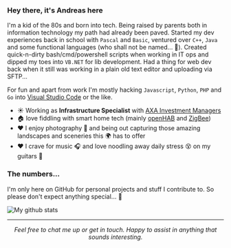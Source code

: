 
### Hey there, it's Andreas here
I'm a kid of the 80s and born into tech. Being raised by parents both in information technology my path had already been paved. Started my dev experiences back in school with `Pascal` and `Basic`, ventured over `C++`, `Java` and some functional languages (who shall not be named... 🧙). Created quick-n-dirty bash/cmd/powershell scripts when working in IT ops and dipped my toes into `VB.NET` for lib development. Had a thing for web dev back when it still was working in a plain old text editor and uploading via SFTP... 

For fun and apart from work I'm mostly hacking `Javascript`, `Python`, `PHP` and `Go` into [Visual Studio Code](https://github.com/microsoft/vscode) or the like.


<!-- - ☀️ Working as **Information Security Specialist** with [Drooms](https://www.drooms.com) -->
- ☀️ Working as **Infrastructure Specialist** with [AXA Investment Managers](https://www.axa-im.com)
- 🏠 love fiddling with smart home tech (mainly [openHAB](https://github.com/openhab) and [ZigBee](https://github.com/Koenkk/zigbee2mqtt))
- ❤️ I enjoy photography 📸 and being out capturing those amazing landscapes and sceneries this 🌍 has to offer
- ❤️ I crave for music 🎧 and love noodling away daily stress 😵 on my guitars 🎸

### The numbers...
I'm only here on GitHub for personal projects and stuff I contribute to. So please don't expect anything special... 🦄

![My github stats](https://github-readme-stats.vercel.app/api?username=andreasbrett&show_icons=true)

<hr>
<p align="center">
  <i>Feel free to chat me up or get in touch. Happy to assist in anything that sounds interesting.</i>
</p>